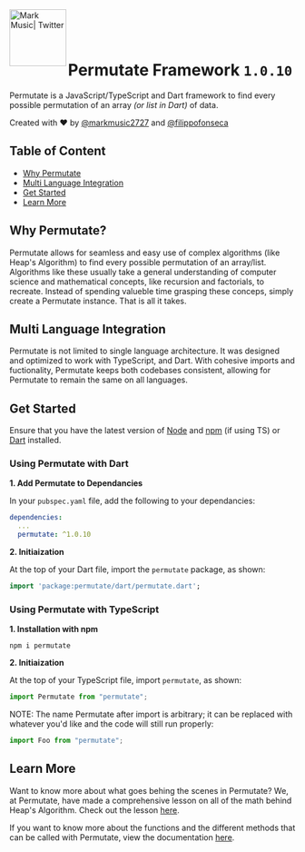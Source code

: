 <img align="left" alt="Mark Music| Twitter" width="100px" src="https://i.ibb.co/tMhqBMs/permutate.png" /> 

<br>
<br>
<br>

# Permutate Framework `1.0.10`

Permutate is a JavaScript/TypeScript and Dart framework to find every possible permutation of an array _(or list in Dart)_ of data.

Created with ❤️ by [@markmusic2727](https://twitter.com/MarkMusic2727) and [@filippofonseca](https://twitter.com/FilippoFonseca) 

## Table of Content
  - [Why Permutate](##why-permutate)
  - [Multi Language Integration](##multi-language-integration)
  - [Get Started](##get-started)
  - [Learn More](##learn-more)

## Why Permutate?

Permutate allows for seamless and easy use of complex algorithms (like Heap's Algorithm) to find every possible permutation of an array/list. Algorithms like these usually take a general understanding of computer science and mathematical concepts, like recursion and factorials, to recreate. Instead of spending valueble time grasping these conceps, simply create a Permutate instance. That is all it takes.


## Multi Language Integration

Permutate is not limited to single language architecture. It was designed and optimized to work with TypeScript, and Dart. With cohesive imports and fuctionality, Permutate keeps both codebases consistent, allowing for Permutate to remain the same on all languages. 

## Get Started

Ensure that you have the latest version of [Node](https://nodejs.org/en/) and [npm](https://www.npmjs.com/) (if using TS) or [Dart](https://dart.dev/) installed.

### Using Permutate with Dart

__1. Add Permutate to Dependancies__

In your `pubspec.yaml` file, add the following to your dependancies:

```yaml
dependencies:
  ...
  permutate: ^1.0.10
```

__2. Initiaization__

At the top of your Dart file, import the `permutate` package, as shown:

```dart
import 'package:permutate/dart/permutate.dart';
```

### Using Permutate with TypeScript

__1. Installation with npm__

```
npm i permutate
```

__2. Initiaization__

At the top of your TypeScript file, import `permutate`, as shown:

```ts
import Permutate from "permutate";
```

NOTE: The name Permutate after import is arbitrary; it can be replaced with whatever you'd like and the code will still run properly:

```ts
import Foo from "permutate";
```

## Learn More

Want to know more about what goes behing the scenes in Permutate? We, at Permutate, have made a comprehensive lesson on all of the math behind Heap's Algorithm. Check out the lesson [here](https://github.com/markmusic2727/permutate/blob/master/extras/lesson.md).

If you want to know more about the functions and the different methods that can be called with Permutate, view the documentation [here](https://github.com/markmusic2727/permutate/blob/master/extras/documentation.md).